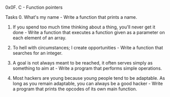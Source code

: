 0x0F. C - Function pointers

Tasks
0. What's my name - Write a function that prints a name.

1. If you spend too much time thinking about a thing, you'll never get it done - Write a function that executes a function given as a parameter on each element of an array.

2. To hell with circumstances; I create opportunities - Write a function that searches for an integer.

3. A goal is not always meant to be reached, it often serves simply as something to aim at - Write a program that performs simple operations.

4. Most hackers are young because young people tend to be adaptable. As long as you remain adaptable, you can always be a good hacker - Write a program that prints the opcodes of its own main function.

